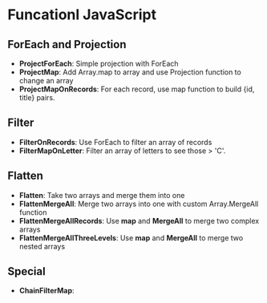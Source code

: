 # Funcationl JavaScript

## ForEach and Projection

- **ProjectForEach**: Simple projection with ForEach
- **ProjectMap**: Add Array.map to array and  use Projection function to change an array
- **ProjectMapOnRecords**: For each record, use map function to build {id, title} pairs.

## Filter

- **FilterOnRecords**: Use ForEach to filter an array of records
- **FilterMapOnLetter**: Filter an array of letters to see those > 'C'.
 
## Flatten

- **Flatten**: Take two arrays and merge them into one
- **FlattenMergeAll**: Merge two arrays into one with custom Array.MergeAll function
- **FlattenMergeAllRecords**: Use **map** and **MergeAll** to merge two complex arrays
- **FlattenMergeAllThreeLevels**: Use **map** and **MergeAll** to merge two nested arrays

## Special

- **ChainFilterMap**: 
